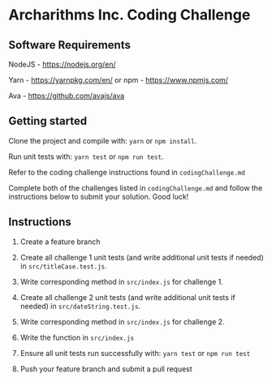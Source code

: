 # Archarithms Inc. Coding Challenge

## Software Requirements
NodeJS - https://nodejs.org/en/

Yarn - https://yarnpkg.com/en/  or  npm - https://www.npmjs.com/

Ava - https://github.com/avajs/ava

## Getting started
Clone the project and compile with: `yarn` or `npm install`.

Run unit tests with: `yarn test` or `npm run test`.

Refer to the coding challenge instructions found in `codingChallenge.md`

Complete both of the challenges listed in `codingChallenge.md` and follow the instructions below to submit your solution. Good luck!

## Instructions
1. Create a feature branch

2. Create all challenge 1 unit tests (and write additional unit tests if needed) in `src/titleCase.test.js`.

3. Write corresponding method in `src/index.js` for challenge 1.

4. Create all challenge 2 unit tests (and write additional unit tests if needed) in `src/dateString.test.js`.

3. Write corresponding method in `src/index.js` for challenge 2.

2. Write the function in `src/index.js`

3. Ensure all unit tests run successfully with: `yarn test` or `npm run test`

4. Push your feature branch and submit a pull request
